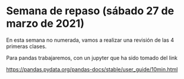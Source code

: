 # Semana de repaso (sábado 27 de marzo de 2021)

En esta semana no numerada, vamos a realizar una revisión de las 4 primeras clases.

Para pandas trabajaremos, con un jupyter que ha sido tomado del link 

https://pandas.pydata.org/pandas-docs/stable/user_guide/10min.html
